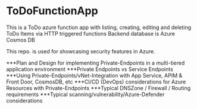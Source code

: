 # ToDoFunctionApp

This is a ToDo azure function app with listing, creating, editing and deleting ToDo Items via HTTP triggered functions
Backend database is Azure Cosmos DB

This repo. is used for showcasing security features in Azure. 

***Plan and Design for implementing Private-Endpoints in a multi-tiered application environment
***Private Endpoints vs Service Endpoints
***Using Private-Endpoints/vNet-Integration with App Service, APIM & Front Door, CosmosDB, etc
***CI/CD (DevOps) considerations for Azure Resources with Private-Endpoints
***Typical DNSZone / Firewall / Routing requirements
***Typical scanning/vulnerability/Azure-Defender considerations

